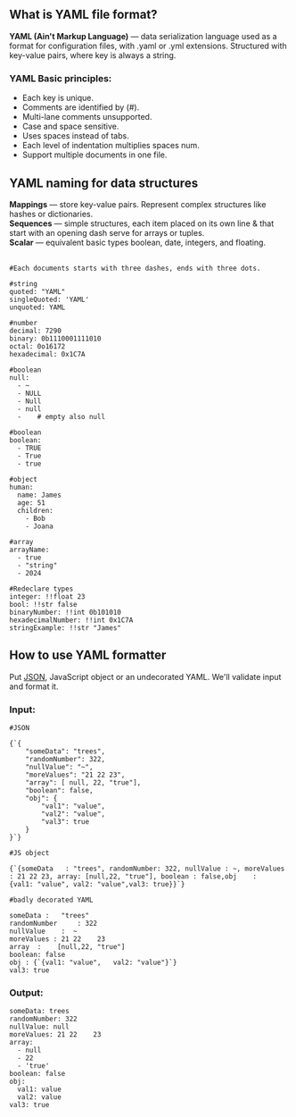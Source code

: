 ## What is YAML file format?

**<a id="yamlAnchor"></a>YAML (Ain't Markup Language)** — data serialization language used as a format
for configuration files, with .yaml or .yml extensions. Structured with key-value pairs,
where key is always a string.

### YAML Basic principles:

-   Each key is unique.
-   Comments are identified by (#).
-   Multi-lane comments unsupported.
-   Case and space sensitive.
-   Uses spaces instead of tabs.
-   Each level of indentation multiplies spaces num.
-   Support multiple documents in one file.

## YAML naming for data structures

**Mappings** — store key-value pairs. Represent complex structures like
hashes or dictionaries.<br/>
**Sequences** — simple structures, each item
placed on its own line & that start with an opening dash serve for arrays or tuples.<br/>
**Scalar** — equivalent basic types boolean, date, integers, and floating.<br/> <br/>

<pre><code class="language-yaml hljs">#Each documents starts with three dashes, ends with three dots.

#string
quoted: "YAML"
singleQuoted: 'YAML'
unquoted: YAML

#number
decimal: 7290
binary: 0b1110001111010
octal: 0o16172
hexadecimal: 0x1C7A

#boolean
null:
  - ~
  - NULL
  - Null
  - null
  -    # empty also null

#boolean
boolean:
  - TRUE
  - True
  - true

#object
human:
  name: James
  age: 51
  children: 
    - Bob
    - Joana

#array
arrayName:
  - true
  - "string"
  - 2024

#Redeclare types
integer: !!float 23
bool: !!str false
binaryNumber: !!int 0b101010
hexadecimalNumber: !!int 0x1C7A
stringExample: !!str "James"
</code></pre>

## How to use YAML formatter

Put [JSON](/#jsonAnchor), JavaScript object or an undecorated YAML. We'll validate input and format it.

### Input:

<pre><code class="language-yaml hljs">#JSON

{`{
    "someData": "trees",
    "randomNumber": 322,
    "nullValue": "~",
    "moreValues": "21 22 23",
    "array": [ null, 22, "true"],
    "boolean": false,
    "obj": {
        "val1": "value",
        "val2": "value",
        "val3": true
    }
}`}

#JS object

{`{someData   : "trees", randomNumber: 322, nullValue : ~, moreValues : 21 22 23, array: [null,22, "true"], boolean : false,obj    :     {val1: "value", val2: "value",val3: true}}`}

#badly decorated YAML

someData :   "trees"
randomNumber     : 322
nullValue    :  ~
moreValues : 21 22    23
array  :    [null,22, "true"]
boolean: false
obj : {`{val1: "value",   val2: "value"}`}
val3: true
</code></pre>

### Output:

<pre><code class="language-yaml hljs">someData: trees
randomNumber: 322
nullValue: null
moreValues: 21 22    23
array:
  - null
  - 22
  - 'true'
boolean: false
obj:
  val1: value
  val2: value
val3: true
</code></pre>
